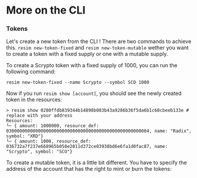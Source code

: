 # More on the CLI

### Tokens

Let's create a new token from the CLI ! There are two commands to achieve this. `resim new-token-fixed` and `resim new-token-mutable` wether you want to create a token with a fixed supply or one with a mutable supply.&#x20;

To create a Scrypto token with a fixed supply of 1000, you can run the following command:&#x20;

```
resim new-token-fixed --name Scrypto --symbol SCO 1000
```

Now if you run `resim show [account]`, you should see the newly created token in the resources:

```
> resim show 0280ffdb839344b14898b083b43a9286b36f5da6b1c68cbeeb133e # replace with your address
Resources:
└─ { amount: 1000000, resource_def: 030000000000000000000000000000000000000000000000000004, name: "Radix", symbol: "XRD"}
└─ { amount: 1000, resource_def: 036732a7f237e668965b058e2011d372ce03938bd6e6fa1d0fac87, name: "Scrypto", symbol: "SCO"}
```

To create a mutable token, it is a little bit different. You have to specify the address of the account that has the right to mint or burn the tokens:
